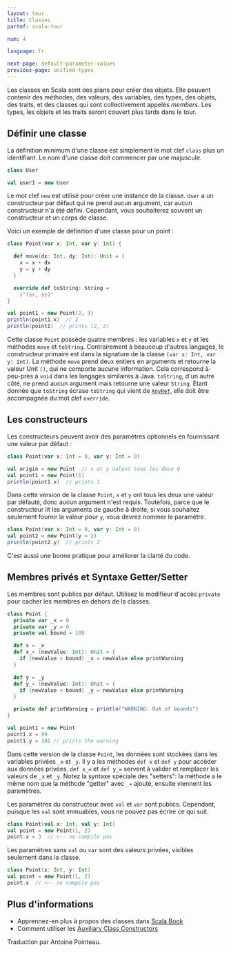 ```yaml
---
layout: tour
title: Classes
partof: scala-tour

num: 4

language: fr

next-page: default-parameter-values
previous-page: unified-types
---
```


Les classes en Scala sont des plans pour créer des objets. Elle peuvent contenir des méthodes,
des valeurs, des variables, des types, des objets, des traits, et des classes qui sont collectivement appelés _members_. Les types, les objets et les traits seront couvert plus tards dans le tour.

## Définir une classe

La définition minimum d'une classe est simplement le mot clef `class` plus un identifiant.
Le nom d'une classe doit commencer par une majuscule. 

```scala mdoc
class User

val user1 = new User
```

Le mot clef `new` est utilisé pour créer une instance de la classe. `User` a un constructeur par défaut qui ne prend aucun argument, car aucun constructeur n'a été défini. Cependant, vous souhaiterez souvent un constructeur et un corps de classe.

Voici un exemple de définition d'une classe pour un point : 

```scala mdoc
class Point(var x: Int, var y: Int) {

  def move(dx: Int, dy: Int): Unit = {
    x = x + dx
    y = y + dy
  }

  override def toString: String =
    s"($x, $y)"
}

val point1 = new Point(2, 3)
println(point1.x)  // 2
println(point1)  // prints (2, 3)
```
Cette classe `Point` possède quatre membres : les variables `x` et `y` et les méthodes `move` et `toString`.
Contrairement à beaucoup d'autres langages, le constructeur primaire est dans la signature de la classe `(var x: Int, var y: Int)`.
La méthode `move` prend deux entiers en arguments et retourne la valeur Unit `()`, qui ne comporte aucune information.
Cela correspond à-peu-près à `void` dans les langages similaires à Java.
`toString`, d'un autre côté, ne prend aucun argument mais retourne une valeur `String`.
Etant donnée que `toString` écrase `toString` qui vient de [`AnyRef`](unified-types.html), elle doit être accompagnée du mot clef `override`.

## Les constructeurs

Les constructeurs peuvent avoir des paramètres optionnels en fournissant une valeur par défaut :

```scala mdoc:nest
class Point(var x: Int = 0, var y: Int = 0)

val origin = new Point  // x et y valent tous les deux 0
val point1 = new Point(1)
println(point1.x)  // prints 1
```

Dans cette version de la classe `Point`, `x` et `y` ont tous les deux une valeur par défaut`0`, donc aucun argument n'est requis. Toutefois, parce que le constructeur lit les arguments de gauche à droite, si vous souhaitez seulement fournir la valeur pour `y`, vous devrez nommer le paramètre.

```scala mdoc:nest
class Point(var x: Int = 0, var y: Int = 0)
val point2 = new Point(y = 2)
println(point2.y)  // prints 2
```

C'est aussi une bonne pratique pour améliorer la clarté du code.

## Membres privés et Syntaxe Getter/Setter

Les membres sont publics par défaut. Utilisez le modifieur d'accès `private` 
pour cacher les membres en dehors de la classes.

```scala mdoc:reset
class Point {
  private var _x = 0
  private var _y = 0
  private val bound = 100

  def x = _x
  def x_= (newValue: Int): Unit = {
    if (newValue < bound) _x = newValue else printWarning
  }

  def y = _y
  def y_= (newValue: Int): Unit = {
    if (newValue < bound) _y = newValue else printWarning
  }

  private def printWarning = println("WARNING: Out of bounds")
}

val point1 = new Point
point1.x = 99
point1.y = 101 // prints the warning
```

Dans cette version de la classe `Point`, les données sont stockées dans les variables privées `_x` et `_y`. Il y a les méthodes `def x` et `def y` pour accéder aux données privées. `def x_=` et `def y_=` servent à valider et remplacer les valeurs de `_x` et `_y`. Notez la syntaxe spéciale des "setters": la méthode a le même nom que la méthode "getter" avec `_=` ajouté, ensuite viennent les paramètres.

Les paramètres du constructeur avec `val` et `var` sont publics. Cependant, puisque les `val` sont immuables, vous ne pouvez pas écrire ce qui suit.

```scala mdoc:fail
class Point(val x: Int, val y: Int)
val point = new Point(1, 2)
point.x = 3  // <-- ne compile pas
```

Les paramètres sans `val` ou `var` sont des valeurs privées, visibles seulement dans la classe.

```scala mdoc:fail
class Point(x: Int, y: Int)
val point = new Point(1, 2)
point.x  // <-- ne compile pas
```

## Plus d'informations

* Apprennez-en plus à propos des classes dans [Scala Book](/overviews/scala-book/classes.html)
* Comment utiliser les [Auxiliary Class Constructors](/overviews/scala-book/classes-aux-constructors.html)

Traduction par Antoine Pointeau.